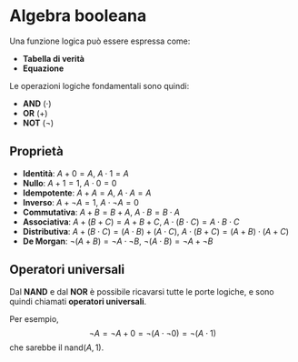 # Algebra booleana

Una funzione logica può essere espressa come:
- **Tabella di verità**
- **Equazione**

Le operazioni logiche fondamentali sono quindi:
- **AND** ($\cdot$)
- **OR** ($+$)
- **NOT** ($\neg$)

## Proprietà

- **Identità**: $A + 0 = A$, $A \cdot 1 = A$
- **Nullo**: $A + 1 = 1$, $A \cdot 0 = 0$
- **Idempotente**: $A + A = A$, $A \cdot A = A$
- **Inverso**: $A + \neg A = 1$, $A \cdot \neg A = 0$
- **Commutativa**: $A + B = B + A$, $A \cdot B = B \cdot A$
- **Associativa**: $A + (B + C) = A + B + C$, $A \cdot (B \cdot C) = A \cdot B \cdot C$
- **Distributiva**: $A + (B \cdot C) = (A \cdot B) + (A \cdot C)$, $A \cdot (B + C) = (A + B) \cdot (A + C)$
- **De Morgan**: $\neg (A + B) = \neg A \cdot \neg B$, $\neg (A \cdot B) = \neg A + \neg B$

## Operatori universali

Dal **NAND** e dal **NOR** è possibile ricavarsi tutte le porte logiche, e sono quindi chiamati **operatori universali**.

Per esempio,
$$\neg A = \neg A + 0 = \neg (A \cdot \neg 0) = \neg (A \cdot 1)$$
che sarebbe il $\mathrm{nand}(A, 1)$.
